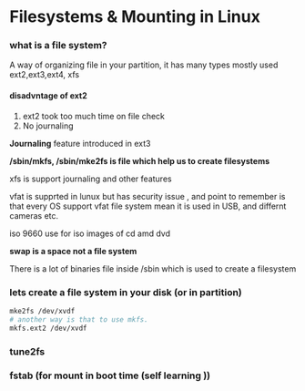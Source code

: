 # Filesystems & Mounting in Linux

### what is a file system?

A way of organizing file in your partition, it has many types mostly used
ext2,ext3,ext4, xfs

#### disadvntage of ext2

1. ext2 took too much time on file check
1. No journaling

<b>Journaling</b> feature introduced in ext3

<b> /sbin/mkfs, /sbin/mke2fs is file which help us to create filesystems </b>

xfs is support journaling and other features

vfat is supprted in lunux but has security issue , and point to remember is that every OS support vfat file system mean it is used in USB, and differnt cameras etc.

iso 9660 use for iso images of cd amd dvd

<b> swap is a space not a file system </b>

There is a lot of binaries file inside /sbin which is used to create a filesystem

### lets create a file system in your disk (or in partition)

```bash
mke2fs /dev/xvdf
# another way is that to use mkfs.
mkfs.ext2 /dev/xvdf
```

### tune2fs

### fstab (for mount in boot time (self learning ))
